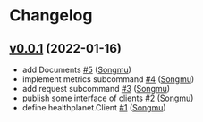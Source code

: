 # Changelog

## [v0.0.1](https://github.com/Songmu/healthplanet/compare/112dea392381...v0.0.1) (2022-01-16)

* add Documents [#5](https://github.com/Songmu/healthplanet/pull/5) ([Songmu](https://github.com/Songmu))
* implement metrics subcommand [#4](https://github.com/Songmu/healthplanet/pull/4) ([Songmu](https://github.com/Songmu))
* add request subcommand [#3](https://github.com/Songmu/healthplanet/pull/3) ([Songmu](https://github.com/Songmu))
* publish some interface of clients [#2](https://github.com/Songmu/healthplanet/pull/2) ([Songmu](https://github.com/Songmu))
* define healthplanet.Client [#1](https://github.com/Songmu/healthplanet/pull/1) ([Songmu](https://github.com/Songmu))
